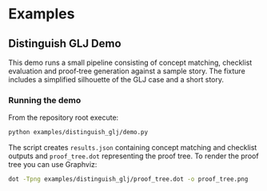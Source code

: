 # Examples

## Distinguish GLJ Demo

This demo runs a small pipeline consisting of concept matching, checklist
evaluation and proof‑tree generation against a sample story. The fixture
includes a simplified silhouette of the GLJ case and a short story.

### Running the demo

From the repository root execute:

```bash
python examples/distinguish_glj/demo.py
```

The script creates `results.json` containing concept matching and checklist
outputs and `proof_tree.dot` representing the proof tree. To render the proof
 tree you can use Graphviz:

```bash
dot -Tpng examples/distinguish_glj/proof_tree.dot -o proof_tree.png
```

